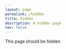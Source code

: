 ```yaml
---
layout: page
permalink: /hidden
title: hidden
description: A hidden page
nav: false
---
```


This page should be hidden